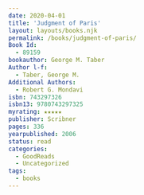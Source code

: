 ```yaml
---
date: 2020-04-01
title: 'Judgment of Paris'
layout: layouts/books.njk
permalink: /books/judgment-of-paris/
Book Id:
  - 89159
bookauthor: George M. Taber
Author l-f:
  - Taber, George M.
Additional Authors:
  - Robert G. Mondavi
isbn: 743297326
isbn13: 9780743297325
myrating: ★★★★★
publisher: Scribner
pages: 336
yearpublished: 2006
status: read
categories:
  - GoodReads
  - Uncategorized
tags:
  - books
---
```


